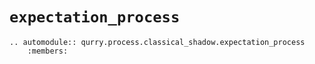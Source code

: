 # `expectation_process`

```{eval-rst}
.. automodule:: qurry.process.classical_shadow.expectation_process
    :members:
```
